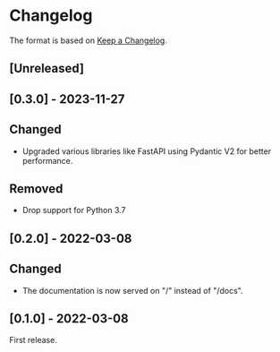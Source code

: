 # Changelog

The format is based on [Keep a Changelog](https://keepachangelog.com/en/1.1.0/).

## [Unreleased]

## [0.3.0] - 2023-11-27

## Changed

- Upgraded various libraries like FastAPI using Pydantic V2 for better performance.

## Removed

- Drop support for Python 3.7

## [0.2.0] - 2022-03-08

## Changed

- The documentation is now served on "/" instead of "/docs".

## [0.1.0] - 2022-03-08

First release.
